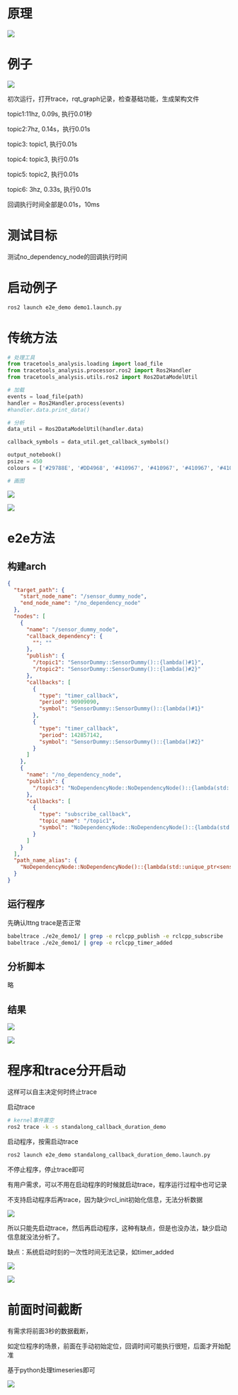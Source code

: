 # 原理

![](https://tcs.teambition.net/storage/312h4b419330557b9917360415a2e12d797a?Signature=eyJhbGciOiJIUzI1NiIsInR5cCI6IkpXVCJ9.eyJBcHBJRCI6IjU5Mzc3MGZmODM5NjMyMDAyZTAzNThmMSIsIl9hcHBJZCI6IjU5Mzc3MGZmODM5NjMyMDAyZTAzNThmMSIsIl9vcmdhbml6YXRpb25JZCI6IiIsImV4cCI6MTY3MTg1MTQxNiwiaWF0IjoxNjcxMjQ2NjE2LCJyZXNvdXJjZSI6Ii9zdG9yYWdlLzMxMmg0YjQxOTMzMDU1N2I5OTE3MzYwNDE1YTJlMTJkNzk3YSJ9.NX4DU5zhA7fy9iIvs6ZSUhLj8BvOKMmisuhxF5JXvSg&download=image.png "")

# 例子

![](https://tcs.teambition.net/storage/312h70675c798c7645a24785da7c0f0b3be6?Signature=eyJhbGciOiJIUzI1NiIsInR5cCI6IkpXVCJ9.eyJBcHBJRCI6IjU5Mzc3MGZmODM5NjMyMDAyZTAzNThmMSIsIl9hcHBJZCI6IjU5Mzc3MGZmODM5NjMyMDAyZTAzNThmMSIsIl9vcmdhbml6YXRpb25JZCI6IiIsImV4cCI6MTY3MTg1MTQxNiwiaWF0IjoxNjcxMjQ2NjE2LCJyZXNvdXJjZSI6Ii9zdG9yYWdlLzMxMmg3MDY3NWM3OThjNzY0NWEyNDc4NWRhN2MwZjBiM2JlNiJ9.lw5u3iFnc9lpl0ZRcoq8-zWJl3GLnHGIuwxow_y71Lw&download=architecture.png "")

初次运行，打开trace，rqt_graph记录，检查基础功能，生成架构文件

topic1:11hz,  0.09s, 执行0.01秒

topic2:7hz,  0.14s，执行0.01s

topic3:  topic1, 执行0.01s

topic4: topic3, 执行0.01s

topic5: topic2, 执行0.01s

topic6: 3hz, 0.33s, 执行0.01s

回调执行时间全部是0.01s，10ms

# 测试目标

测试no_dependency_node的回调执行时间

# 启动例子

```bash
ros2 launch e2e_demo demo1.launch.py
```

# 传统方法

```python
# 处理工具
from tracetools_analysis.loading import load_file
from tracetools_analysis.processor.ros2 import Ros2Handler
from tracetools_analysis.utils.ros2 import Ros2DataModelUtil

# 加载
events = load_file(path)
handler = Ros2Handler.process(events)
#handler.data.print_data()

# 分析
data_util = Ros2DataModelUtil(handler.data)

callback_symbols = data_util.get_callback_symbols()

output_notebook()
psize = 450
colours = ['#29788E', '#DD4968', '#410967', '#410967', '#410967', '#410967', '#410967']

# 画图
```

![](https://tcs.teambition.net/storage/312h6f5fbf1530b753a788710216ed6dca6d?Signature=eyJhbGciOiJIUzI1NiIsInR5cCI6IkpXVCJ9.eyJBcHBJRCI6IjU5Mzc3MGZmODM5NjMyMDAyZTAzNThmMSIsIl9hcHBJZCI6IjU5Mzc3MGZmODM5NjMyMDAyZTAzNThmMSIsIl9vcmdhbml6YXRpb25JZCI6IiIsImV4cCI6MTY3MTg1MTQxNiwiaWF0IjoxNjcxMjQ2NjE2LCJyZXNvdXJjZSI6Ii9zdG9yYWdlLzMxMmg2ZjVmYmYxNTMwYjc1M2E3ODg3MTAyMTZlZDZkY2E2ZCJ9.yAiTAexGsxaLWStJLFTX9zNe-yU5JSNHtFUZtZeAA-8&download=image.png "")

![](https://tcs.teambition.net/storage/312hdde084b5eef70cdfa201cb3638b01e7f?Signature=eyJhbGciOiJIUzI1NiIsInR5cCI6IkpXVCJ9.eyJBcHBJRCI6IjU5Mzc3MGZmODM5NjMyMDAyZTAzNThmMSIsIl9hcHBJZCI6IjU5Mzc3MGZmODM5NjMyMDAyZTAzNThmMSIsIl9vcmdhbml6YXRpb25JZCI6IiIsImV4cCI6MTY3MTg1MTQxNiwiaWF0IjoxNjcxMjQ2NjE2LCJyZXNvdXJjZSI6Ii9zdG9yYWdlLzMxMmhkZGUwODRiNWVlZjcwY2RmYTIwMWNiMzYzOGIwMWU3ZiJ9.AkehM1YbymSaLMrGj80WJ4A22tDWV154wmiLYEwbMXE&download=image.png "")

# e2e方法

## 构建arch

```json
{
  "target_path": {
    "start_node_name": "/sensor_dummy_node",
    "end_node_name": "/no_dependency_node"
  },
  "nodes": [
    {
      "name": "/sensor_dummy_node",
      "callback_dependency": {
        "": ""
      },
      "publish": {
        "/topic1": "SensorDummy::SensorDummy()::{lambda()#1}",
        "/topic2": "SensorDummy::SensorDummy()::{lambda()#2}"
      },
      "callbacks": [
        {
          "type": "timer_callback",
          "period": 90909090,
          "symbol": "SensorDummy::SensorDummy()::{lambda()#1}"
        },
        {
          "type": "timer_callback",
          "period": 142857142,
          "symbol": "SensorDummy::SensorDummy()::{lambda()#2}"
        }
      ]
    },
    {
      "name": "/no_dependency_node",
      "publish": {
        "/topic3": "NoDependencyNode::NoDependencyNode()::{lambda(std::unique_ptr<sensor_msgs::msg::Image>)#1}"
      },
      "callbacks": [
        {
          "type": "subscribe_callback",
          "topic_name": "/topic1",
          "symbol": "NoDependencyNode::NoDependencyNode()::{lambda(std::unique_ptr<sensor_msgs::msg::Image>)#1}"
        }
      ]
    }
  ],
  "path_name_alias": {
    "NoDependencyNode::NoDependencyNode()::{lambda(std::unique_ptr<sensor_msgs::msg::Image>)#1}": "dependency_node_callback"
  }
}

```

## 运行程序

先确认lttng trace是否正常

```bash
babeltrace ./e2e_demo1/ | grep -e rclcpp_publish -e rclcpp_subscribe
babeltrace ./e2e_demo1/ | grep -e rclcpp_timer_added

```

## 分析脚本

略

## 结果

![](https://tcs.teambition.net/storage/312hff431412db94cc5a243fed96bfdefeba?Signature=eyJhbGciOiJIUzI1NiIsInR5cCI6IkpXVCJ9.eyJBcHBJRCI6IjU5Mzc3MGZmODM5NjMyMDAyZTAzNThmMSIsIl9hcHBJZCI6IjU5Mzc3MGZmODM5NjMyMDAyZTAzNThmMSIsIl9vcmdhbml6YXRpb25JZCI6IiIsImV4cCI6MTY3MTg1MTQxNiwiaWF0IjoxNjcxMjQ2NjE2LCJyZXNvdXJjZSI6Ii9zdG9yYWdlLzMxMmhmZjQzMTQxMmRiOTRjYzVhMjQzZmVkOTZiZmRlZmViYSJ9.m30IM59sOAi30e_WRmAlZqtUZZ0TmqzqN2hFBdrDPg8&download=image.png "")

![](https://tcs.teambition.net/storage/312h5003d56ae9c0292d3b6013a438a1be3e?Signature=eyJhbGciOiJIUzI1NiIsInR5cCI6IkpXVCJ9.eyJBcHBJRCI6IjU5Mzc3MGZmODM5NjMyMDAyZTAzNThmMSIsIl9hcHBJZCI6IjU5Mzc3MGZmODM5NjMyMDAyZTAzNThmMSIsIl9vcmdhbml6YXRpb25JZCI6IiIsImV4cCI6MTY3MTg1MTQxNiwiaWF0IjoxNjcxMjQ2NjE2LCJyZXNvdXJjZSI6Ii9zdG9yYWdlLzMxMmg1MDAzZDU2YWU5YzAyOTJkM2I2MDEzYTQzOGExYmUzZSJ9.qNnvfFKqvUES97Y-gNMoaPrdVZ5Z54RENzTNg9cH8ho&download=image.png "")

# 程序和trace分开启动

这样可以自主决定何时终止trace

启动trace

```bash
# kernel事件置空
ros2 trace -k -s standalong_callback_duration_demo

```

启动程序，按需启动trace

```bash
ros2 launch e2e_demo standalong_callback_duration_demo.launch.py

```

不停止程序，停止trace即可

有用户需求，可以不用在启动程序的时候就启动trace，程序运行过程中也可记录

不支持启动程序后再trace，因为缺少rcl_init初始化信息，无法分析数据

![](https://tcs.teambition.net/storage/312h951b50994fb92526be8006a6f9ccef9f?Signature=eyJhbGciOiJIUzI1NiIsInR5cCI6IkpXVCJ9.eyJBcHBJRCI6IjU5Mzc3MGZmODM5NjMyMDAyZTAzNThmMSIsIl9hcHBJZCI6IjU5Mzc3MGZmODM5NjMyMDAyZTAzNThmMSIsIl9vcmdhbml6YXRpb25JZCI6IiIsImV4cCI6MTY3MTg1MTQxNiwiaWF0IjoxNjcxMjQ2NjE2LCJyZXNvdXJjZSI6Ii9zdG9yYWdlLzMxMmg5NTFiNTA5OTRmYjkyNTI2YmU4MDA2YTZmOWNjZWY5ZiJ9.DgvZFmH8SyFSxstcJzN2Rx_HcCdo7759Cf1JETNVMvw&download=image.png "")

所以只能先启动trace，然后再启动程序，这种有缺点，但是也没办法，缺少启动信息就没法分析了。

缺点：系统启动时刻的一次性时间无法记录，如timer_added

![](https://tcs.teambition.net/storage/312hfed508430403ebf1563ba7b8ca256c30?Signature=eyJhbGciOiJIUzI1NiIsInR5cCI6IkpXVCJ9.eyJBcHBJRCI6IjU5Mzc3MGZmODM5NjMyMDAyZTAzNThmMSIsIl9hcHBJZCI6IjU5Mzc3MGZmODM5NjMyMDAyZTAzNThmMSIsIl9vcmdhbml6YXRpb25JZCI6IiIsImV4cCI6MTY3MTg1MTQxNiwiaWF0IjoxNjcxMjQ2NjE2LCJyZXNvdXJjZSI6Ii9zdG9yYWdlLzMxMmhmZWQ1MDg0MzA0MDNlYmYxNTYzYmE3YjhjYTI1NmMzMCJ9.qsT19zY0i8Mw2NrjVSc3fyHU_yeBMoDnvpdYHobh9WA&download=image.png "")

![](https://tcs.teambition.net/storage/312he0fc6d9322ea98ce54b3c9beff5b67f1?Signature=eyJhbGciOiJIUzI1NiIsInR5cCI6IkpXVCJ9.eyJBcHBJRCI6IjU5Mzc3MGZmODM5NjMyMDAyZTAzNThmMSIsIl9hcHBJZCI6IjU5Mzc3MGZmODM5NjMyMDAyZTAzNThmMSIsIl9vcmdhbml6YXRpb25JZCI6IiIsImV4cCI6MTY3MTg1MTQxNiwiaWF0IjoxNjcxMjQ2NjE2LCJyZXNvdXJjZSI6Ii9zdG9yYWdlLzMxMmhlMGZjNmQ5MzIyZWE5OGNlNTRiM2M5YmVmZjViNjdmMSJ9.S1z8zhOhPJZsXMMWq3V-bdaCCAAuLOtvepuI4Z9nuWw&download=image.png "")

# 前面时间截断

有需求将前面3秒的数据截断，

如定位程序的场景，前面在手动初始定位，回调时间可能执行很短，后面才开始配准

基于python处理timeseries即可

![](https://tcs.teambition.net/storage/312h471cae72fa03e60b5d1c43b60c861c10?Signature=eyJhbGciOiJIUzI1NiIsInR5cCI6IkpXVCJ9.eyJBcHBJRCI6IjU5Mzc3MGZmODM5NjMyMDAyZTAzNThmMSIsIl9hcHBJZCI6IjU5Mzc3MGZmODM5NjMyMDAyZTAzNThmMSIsIl9vcmdhbml6YXRpb25JZCI6IiIsImV4cCI6MTY3MTg1MTQxNiwiaWF0IjoxNjcxMjQ2NjE2LCJyZXNvdXJjZSI6Ii9zdG9yYWdlLzMxMmg0NzFjYWU3MmZhMDNlNjBiNWQxYzQzYjYwYzg2MWMxMCJ9.N9L1KUIbfEJYLCuWeW0m1q_pGb5oLj7Gy4nL97M-dW0&download=image.png "")
